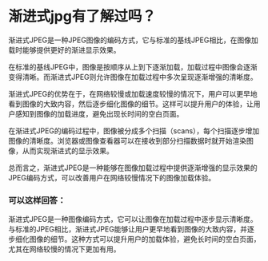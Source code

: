 # 渐进式jpg有了解过吗？

渐进式JPEG是一种JPEG图像的编码方式，它与标准的基线JPEG相比，在图像加载时能够提供更好的渐进显示效果。

在标准的基线JPEG中，图像是按顺序从上到下逐渐加载，加载过程中图像会逐渐变得清晰。而渐进式JPEG则允许图像在加载过程中多次呈现逐渐增强的清晰度。

渐进式JPEG的优势在于，在网络较慢或加载速度较慢的情况下，用户可以更早地看到图像的大致内容，然后逐步细化图像的细节。这样可以提升用户的体验，让用户感知到图像的加载进度，避免出现长时间的空白页面。

在渐进式JPEG的编码过程中，图像被分成多个扫描（scans），每个扫描逐步增加图像的清晰度。浏览器或图像查看器可以在接收到部分扫描数据时就开始渲染图像，从而实现渐进式的显示效果。

总而言之，渐进式JPEG是一种能够在图像加载过程中提供逐渐增强的显示效果的JPEG编码方式，可以改善用户在网络较慢情况下的图像加载体验。

### 可以这样回答：
渐进式JPEG是一种图像编码方式，它可以让图像在加载过程中逐步显示清晰度。与标准的JPEG相比，渐进式JPEG能够让用户更早地看到图像的大致内容，并逐步细化图像的细节。这种方式可以提升用户的加载体验，避免长时间的空白页面，尤其在网络较慢的情况下更加有用。